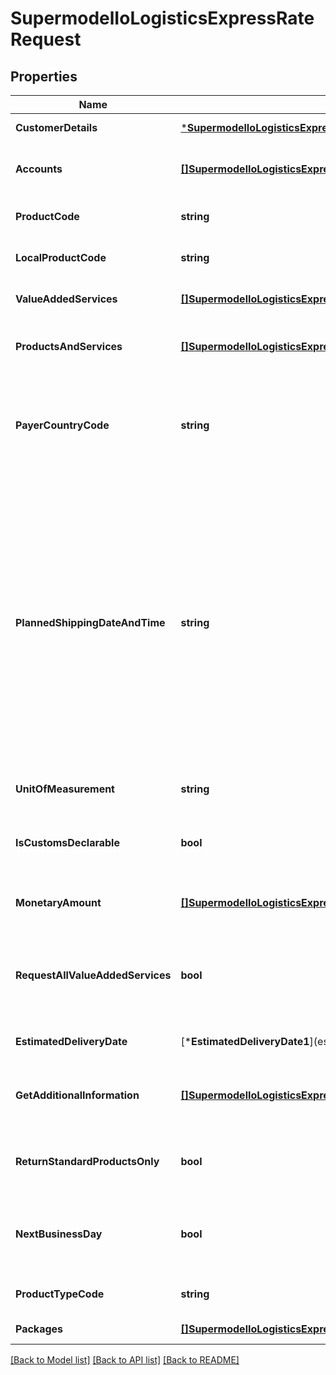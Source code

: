 # SupermodelIoLogisticsExpressRateRequest

## Properties
Name | Type | Description | Notes
------------ | ------------- | ------------- | -------------
**CustomerDetails** | [***SupermodelIoLogisticsExpressRateRequestCustomerDetails**](supermodelIoLogisticsExpressRateRequest_customerDetails.md) |  | [default to null]
**Accounts** | [**[]SupermodelIoLogisticsExpressAccount**](supermodelIoLogisticsExpressAccount.md) | Please enter all the DHL Express accounts and types to be used for this shipment | [optional] [default to null]
**ProductCode** | **string** | Please enter DHL Express Global Product code | [optional] [default to null]
**LocalProductCode** | **string** | Please enter DHL Express Local Product code | [optional] [default to null]
**ValueAddedServices** | [**[]SupermodelIoLogisticsExpressValueAddedServicesRates**](supermodelIoLogisticsExpressValueAddedServicesRates.md) | Please use if you wish to filter the response by value added services | [optional] [default to null]
**ProductsAndServices** | [**[]SupermodelIoLogisticsExpressRateRequestProductsAndServices**](supermodelIoLogisticsExpressRateRequest_productsAndServices.md) | Please use if you wish to filter the response by product(s) and/or value added services | [optional] [default to null]
**PayerCountryCode** | **string** | payerCountryCode is to be provided if your profile has been enabled to view rates without an account number (this will provide DHL Express published rates for the payer country) | [optional] [default to null]
**PlannedShippingDateAndTime** | **string** | Identifies the date and time the package is tendered. Both the date and time portions of the string are expected to be used. The date should not be a past date or a date more than 10 days in the future. The time is the local time of the shipment based on the shipper&#x27;s time zone. The date component must be in the format: YYYY-MM-DD; the time component must be in the format: HH:MM:SS using a 24 hour clock. The date and time parts are separated by the letter T (e.g. 2006-06-26T17:00:00 GMT+01:00). | [default to null]
**UnitOfMeasurement** | **string** | Please enter Unit of measurement - metric,imperial | [default to null]
**IsCustomsDeclarable** | **bool** | For customs purposes please advise if your shipment is dutiable (true) or non dutiable (false) | [default to null]
**MonetaryAmount** | [**[]SupermodelIoLogisticsExpressRateRequestMonetaryAmount**](supermodelIoLogisticsExpressRateRequest_monetaryAmount.md) | Please provide monetary amount related to your shipment, for example shipment declared value | [optional] [default to null]
**RequestAllValueAddedServices** | **bool** | Legacy field and replaced by newer field getAdditionalInformation. Please set this to true to receive all value added services for each product available | [optional] [default to null]
**EstimatedDeliveryDate** | [***EstimatedDeliveryDate1**](estimated delivery date_1.md) |  | [optional] [default to null]
**GetAdditionalInformation** | [**[]SupermodelIoLogisticsExpressRateRequestGetAdditionalInformation**](supermodelIoLogisticsExpressRateRequest_getAdditionalInformation.md) | Provides additional information in the response like all value added services, and rule groups | [optional] [default to null]
**ReturnStandardProductsOnly** | **bool** | Please set this to true to filter out all products which needs DHL Express special customer agreement | [optional] [default to null]
**NextBusinessDay** | **bool** | Please set this to true in case you want to receive products which are not available on planned shipping date but next available day | [optional] [default to false]
**ProductTypeCode** | **string** | Please select which type of priducts you are interested in | [optional] [default to null]
**Packages** | [**[]SupermodelIoLogisticsExpressPackageRr**](supermodelIoLogisticsExpressPackageRR.md) | Here you can define properties per package | [default to null]

[[Back to Model list]](../README.md#documentation-for-models) [[Back to API list]](../README.md#documentation-for-api-endpoints) [[Back to README]](../README.md)

